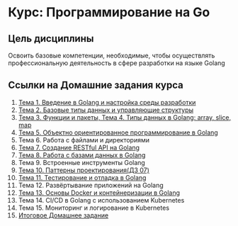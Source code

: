 # Курс: Программирование на Go 

## Цель дисциплины
Освоить базовые компетенции, необходимые, чтобы осуществлять
профессиональную деятельность в сфере разработки на языке Golang

## Ссылки на Домашние задания курса

1. [Тема 1. Введение в Golang и настройка среды разработки](/src/github.com/HelloWorld/README.md)
1. [Тема 2. Базовые типы данных и управляющие структуры](/src/github.com/BudgetCalcSimple/README.md)
1. [Тема 3. Функции и пакеты, Тема 4. Типы данных в Golang: array, slice, map](/src/github.com/FuncPackageTypes/README.md)
1. [Тема 5. Объектно ориентированное программирование в Golang](/src/github.com/dz-04_Topic05_BookLibrary/README.md)
1. Тема 6. Работа с файлами и директориями
1. [Тема 7. Создание RESTful API на Golang](/src/github.com/dz-05_RESTful_API/README.md)
1. [Тема 8. Работа с базами данных в Golang](/src/github.com/dz-06_DB_Docker_API/README.md)
1. Тема 9. Встроенные инструменты Golang
1. [Тема 10. Паттерны проектирования(ДЗ 07)](/src/github.com/dz-07_ComissionsCalc/README.md)
1. [Тема 11. Тестирование и отладка в Golang](/src/github.com/dz-09_Tests/)
1. Тема 12. Развёртывание приложений на Golang
1. [Тема 13. Основы Docker и контейнеризации в Golang](/src/github.com/dz-08_Currency_Rate/README.md)
1. Тема 14. CI/CD в Golang с использованием Kubernetes
1. Тема 15. Мониторинг и логирование в Kubernetes
1. [Итоговое Домашнее задание](/src/github.com/dz-total/README.md)